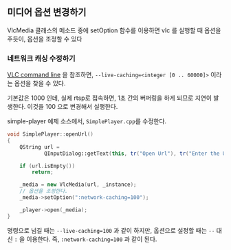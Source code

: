 ## 미디어 옵션 변경하기
VlcMedia 클래스의 메소드 중에 setOption 함수를 이용하면 vlc 를 실행할 때 옵션을 주듯이, 옵션을 조정할 수 있다

### 네트워크 캐싱 수정하기
[VLC command line](https://wiki.videolan.org/VLC_command-line_help/) 을 참조하면, `--live-caching=<integer [0 .. 60000]>` 이라는 옵션을 찾을 수 있다. 

기본값은 1000 인데, 실제 rtsp로 접속하면, 1초 간의 버퍼링을 하게 되므로 지연이 발생한다. 이것을 100 으로 변경해서 실행한다.

simple-player 예제 소스에서, `SimplePlayer.cpp`를 수정한다.

```cpp
void SimplePlayer::openUrl()
{
    QString url =
            QInputDialog::getText(this, tr("Open Url"), tr("Enter the URL you want to play"));

    if (url.isEmpty())
        return;

    _media = new VlcMedia(url, _instance);
    // 옵션을 조정한다.
    _media->setOption(":network-caching=100");

    _player->open(_media);
}

```
명령으로 넘길 때는 `--live-caching=100` 과 같이 하지만, 옵션으로 설정할 때는 `--` 대신 `:` 을 이용한다. 즉, `:network-caching=100` 과 같이 된다.
